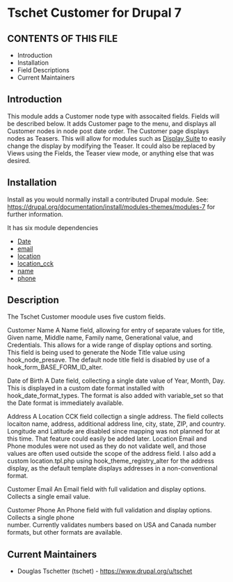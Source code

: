 # Tschet Customer for Drupal 7

CONTENTS OF THIS FILE
---
 * Introduction
 * Installation
 * Field Descriptions
 * Current Maintainers

Introduction
---
This module adds a Customer node type with assocaited fields. Fields will be 
described below. It adds Customer page to the menu, and displays all Customer
nodes in node post date order.
The Customer page displays nodes as Teasers. This will allow for modules such as
[Display Suite](https://www.drupal.org/project/ds) to easily change the display 
by modifying the Teaser. It could also be replaced by Views using the Fields, 
the Teaser view mode, or anything else that was desired. 

Installation
---
Install as you would normally install a contributed Drupal module. See: 
https://drupal.org/documentation/install/modules-themes/modules-7 
for further information.

It has six module dependencies
 
 * [Date](https://www.drupal.org/project/date)
 * [email](https://www.drupal.org/project/email)
 * [location](https://www.drupal.org/project/location)
 * [location_cck](https://www.drupal.org/project/location)
 * [name](https://www.drupal.org/project/name)
 * [phone](https://www.drupal.org/project/phone)

Description
---
The Tschet Customer moodule uses five custom fields.

Customer Name
A Name field, allowing for entry of separate values for title,
Given name, Middle name, Family name, Generational value, and Credentials. This 
allows for a wide range of display options and sorting. This field is being 
used to generate the Node Title value using hook_node_presave. The default node 
title field is disabled by use of a hook_form_BASE_FORM_ID_alter.

Date of Birth
A Date field, collecting a single date value of Year, Month, Day. This is 
displayed in a custom date format installed with hook_date_format_types. The 
format is also added with variable_set so that the Date format is immediately 
available.

Address
A Location CCK field collectign a single address. The field collects locaiton 
name, address, additional address line, city, state, ZIP, and country. 
Longitude and Latitude are disabled since mapping was not planned for at this 
time. That feature could easily be added later. Location Email and Phone modules 
were not used as they do not validate well, and those values are often used 
outside the scope of the address field. I also add a custom location.tpl.php
using hook_theme_registry_alter for the address display, as the default 
template displays addresses in a non-conventional format.

Customer Email
An Email field with full validation and display options. Collects a single email 
value.

Customer Phone
An Phone field with full validation and display options. Collects a single phone  
number. Currently validates numbers based on USA and Canada number formats, but 
other formats are available.

Current Maintainers
---
 * Douglas Tschetter (tschet) - https://www.drupal.org/u/tschet
 

